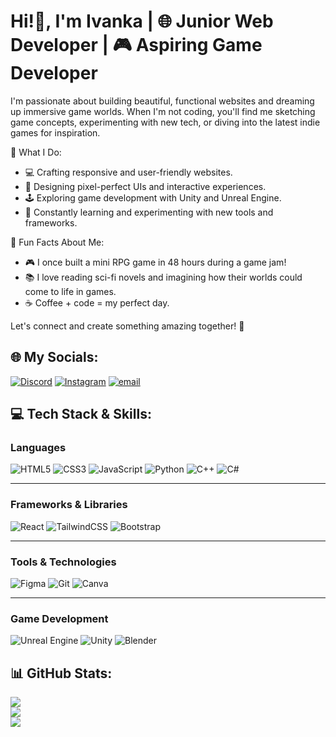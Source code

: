 # Hi!👋,  I'm Ivanka | 🌐 Junior Web Developer | 🎮 Aspiring Game Developer
<p>I'm passionate about building beautiful, functional websites and dreaming up immersive game worlds. When I'm not coding, you'll find me sketching game concepts, experimenting with new tech, or diving into the latest indie games for inspiration.</p> 
<p>🚀 What I Do:</p> 
<ul> 
  <li>💻 Crafting responsive and user-friendly websites.</li> 
  <li>🎨 Designing pixel-perfect UIs and interactive experiences.</li> 
  <li>🕹️ Exploring game development with Unity and Unreal Engine.</li> 
  <li>🔧 Constantly learning and experimenting with new tools and frameworks.</li> 
</ul> 
<p>🌟 Fun Facts About Me:</p> 
<ul> 
  <li>🎮 I once built a mini RPG game in 48 hours during a game jam!</li> 
  <li>📚 I love reading sci-fi novels and imagining how their worlds could come to life in games.</li> 
  <li>☕ Coffee + code = my perfect day.</li> 
</ul> 
<p>Let's connect and create something amazing together! 🌈</p>

## 🌐 My Socials:

[![Discord](https://img.shields.io/badge/Discord-%237289DA.svg?logo=discord&logoColor=white)](https://discord.gg/karufani) [![Instagram](https://img.shields.io/badge/Instagram-%23E4405F.svg?logo=Instagram&logoColor=white)](https://instagram.com/ivan_khalfani) [![email](https://img.shields.io/badge/Email-D14836?logo=gmail&logoColor=white)](mailto:raflyivan02@gmail.com) 

## 💻 Tech Stack & Skills:

### **Languages**
![HTML5](https://img.shields.io/badge/html5-%23E34F26.svg?style=for-the-badge&logo=html5&logoColor=white) 
![CSS3](https://img.shields.io/badge/css3-%231572B6.svg?style=for-the-badge&logo=css3&logoColor=white) 
![JavaScript](https://img.shields.io/badge/javascript-%23323330.svg?style=for-the-badge&logo=javascript&logoColor=%23F7DF1E) 
![Python](https://img.shields.io/badge/python-3670A0?style=for-the-badge&logo=python&logoColor=ffdd54) 
![C++](https://img.shields.io/badge/c++-%2300599C.svg?style=for-the-badge&logo=c%2B%2B&logoColor=white) 
![C#](https://img.shields.io/badge/c%23-%23239120.svg?style=for-the-badge&logo=csharp&logoColor=white)

---

### **Frameworks & Libraries**
![React](https://img.shields.io/badge/react-%2320232a.svg?style=for-the-badge&logo=react&logoColor=%2361DAFB) 
![TailwindCSS](https://img.shields.io/badge/tailwindcss-%2338B2AC.svg?style=for-the-badge&logo=tailwind-css&logoColor=white) 
![Bootstrap](https://img.shields.io/badge/bootstrap-%238511FA.svg?style=for-the-badge&logo=bootstrap&logoColor=white)

---

### **Tools & Technologies**
![Figma](https://img.shields.io/badge/figma-%23F24E1E.svg?style=for-the-badge&logo=figma&logoColor=white) 
![Git](https://img.shields.io/badge/git-%23F05033.svg?style=for-the-badge&logo=git&logoColor=white) 
![Canva](https://img.shields.io/badge/Canva-%2300C4CC.svg?style=for-the-badge&logo=Canva&logoColor=white)

---

### **Game Development**
![Unreal Engine](https://img.shields.io/badge/unrealengine-%23313131.svg?style=for-the-badge&logo=unrealengine&logoColor=white) 
![Unity](https://img.shields.io/badge/unity-%23000000.svg?style=for-the-badge&logo=unity&logoColor=white) 
![Blender](https://img.shields.io/badge/blender-%23F5792A.svg?style=for-the-badge&logo=blender&logoColor=white)

## 📊 GitHub Stats:
![](https://github-readme-stats.vercel.app/api?username=Ivanka214&theme=slateorange&hide_border=false&include_all_commits=false&count_private=false)<br/>
![](https://nirzak-streak-stats.vercel.app/?user=Ivanka214&theme=slateorange&hide_border=false)<br/>
![](https://github-readme-stats.vercel.app/api/top-langs/?username=Ivanka214&theme=slateorange&hide_border=false&include_all_commits=false&count_private=false&layout=compact)
